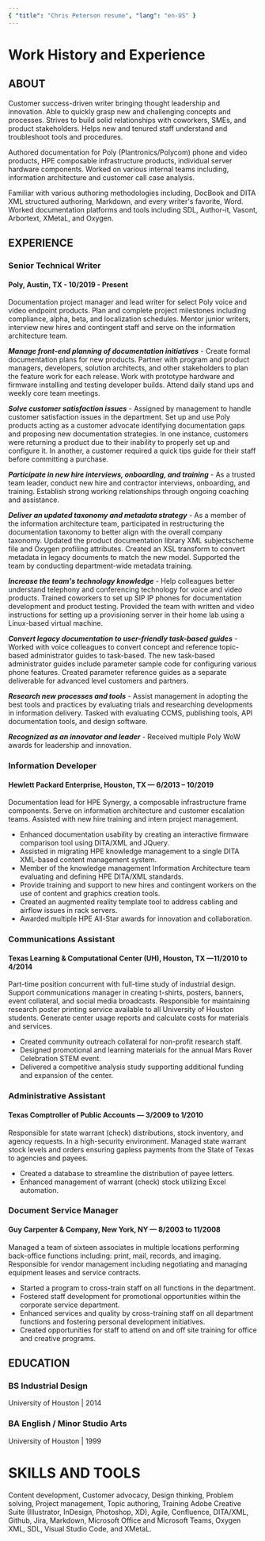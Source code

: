 ```yaml
---
{ "title": "Chris Peterson resume", "lang": "en-US" }
---
```


# Work History and Experience

## ABOUT

Customer success-driven writer bringing thought leadership and innovation. Able to quickly grasp new and challenging concepts and processes. Strives to build solid relationships with coworkers, SMEs, and product stakeholders. Helps new and tenured staff understand and troubleshoot tools and procedures.

Authored documentation for Poly (Plantronics/Polycom) phone and video products, HPE composable infrastructure products, individual server hardware components. Worked on various internal teams including, information architecture and customer call case analysis.

Familiar with various authoring methodologies including, DocBook and DITA XML structured authoring, Markdown, and every writer's favorite, Word. Worked documentation platforms and tools including SDL, Author-it, Vasont, Arbortext, XMetaL, and Oxygen.

## EXPERIENCE

### Senior Technical Writer

#### Poly, Austin, TX - 10/2019 - Present

Documentation project manager and lead writer for select Poly voice and video endpoint products. Plan and complete project milestones including compliance, alpha, beta, and localization schedules. Mentor junior writers, interview new hires and contingent staff and serve on the information architecture team.

**_Manage front-end planning of documentation initiatives_** - Create formal documentation plans for new products. Partner with program and product managers, developers, solution architects, and other stakeholders to plan the feature work for each release. Work with prototype hardware and firmware installing and testing developer builds. Attend daily stand ups and weekly core team meetings.

**_Solve customer satisfaction issues_** - Assigned by management to handle customer satisfaction issues in the department. Set up and use Poly products acting as a customer advocate identifying documentation gaps and proposing new documentation strategies. In one instance, customers were returning a product due to their inability to properly set up and configure it. In another, a customer required a quick tips guide for their staff before committing a purchase.

**_Participate in new hire interviews, onboarding, and training_** - As a trusted team leader, conduct new hire and contractor interviews, onboarding, and training. Establish strong working relationships through ongoing coaching and assistance.

**_Deliver an updated taxonomy and metadata strategy_** - As a member of the information architecture team, participated in restructuring the documentation taxonomy to better align with the overall company taxonomy. Updated the product documentation library XML subjectscheme file and Oxygen profiling attributes. Created an XSL transform to convert metadata in legacy documents to match the new model. Supported the team by conducting department-wide metadata training.

**_Increase the team's technology knowledge_** - Help colleagues better understand telephony and conferencing technology for voice and video products. Trained coworkers to set up SIP IP phones for documentation development and product testing. Provided the team with written and video instructions for setting up a provisioning server in their home lab using a Linux-based virtual machine.

**_Convert legacy documentation to user-friendly task-based guides_** - Worked with voice colleagues to convert concept and reference topic-based administrator guides to task-based. The new task-based administrator guides include parameter sample code for configuring various phone features. Created parameter reference guides as a separate deliverable for advanced level customers and partners.

**_Research new processes and tools_** - Assist management in adopting the best tools and practices by evaluating trials and researching developments in information delivery. Tasked with evaluating CCMS, publishing tools, API documentation tools, and design software.

**_Recognized as an innovator and leader_** - Received multiple Poly WoW awards for leadership and innovation.

### Information Developer

#### Hewlett Packard Enterprise, Houston, TX — 6/2013 – 10/2019

Documentation lead for HPE Synergy, a composable infrastructure frame components. Serve on information architecture and customer escalation teams. Assisted with new hire training and intern project management.

- Enhanced documentation usability by creating an interactive firmware comparison tool using DITA/XML and JQuery.
- Assisted in migrating HPE knowledge management to a single DITA XML-based content management system.
- Member of the knowledge management Information Architecture team evaluating and defining HPE DITA/XML standards.
- Provide training and support to new hires and contingent workers on the use of content and graphics creation tools.
- Created an augmented reality template tool to address cabling and airflow issues in rack servers.
- Awarded multiple HPE All-Star awards for innovation and collaboration.

### Communications Assistant

#### Texas Learning & Computational Center (UH), Houston, TX —11/2010 to 4/2014

Part-time position concurrent with full-time study of industrial design. Support communications manager in creating t-shirts, posters, banners, event collateral, and social media broadcasts. Responsible for maintaining research poster printing service available to all University of Houston students. Generate center usage reports and calculate costs for materials and services.

- Created community outreach collateral for non-profit research staff.
- Designed promotional and learning materials for the annual Mars Rover Celebration STEM event.
- Delivered a competitive analysis study supporting additional funding and expansion of the center.

### Administrative Assistant

#### Texas Comptroller of Public Accounts — 3/2009 to 1/2010

Responsible for state warrant (check) distributions, stock inventory, and agency requests. In a high-security environment. Managed state warrant stock levels and orders ensuring gapless payments from the State of Texas to agencies and payees.

- Created a database to streamline the distribution of payee letters.
- Enhanced management of warrant (check) stock utilizing Excel automation.

### Document Service Manager

#### Guy Carpenter & Company, New York, NY — 8/2003 to 11/2008

Managed a team of sixteen associates in multiple locations performing back-office functions including: print, mail, records, and
imaging. Responsible for vendor management including negotiating and managing equipment leases and service contracts.

- Started a program to cross-train staff on all functions in the department.
- Fostered staff development for promotional opportunities within the corporate service department.
- Enhanced services and quality by cross-training staff on all department functions and fostering personal development initiatives.
- Created opportunities for staff to attend on and off site training for office and creative programs.

## EDUCATION

### BS Industrial Design

University of Houston | 2014

### BA English / Minor Studio Arts

University of Houston | 1999

# SKILLS AND TOOLS

Content development, Customer advocacy, Design thinking, Problem solving, Project management, Topic authoring, Training
Adobe Creative Suite (Illustrator, InDesign, Photoshop, XD), Agile, Confluence, DITA/XML, Github, Jira, Markdown, Microsoft Office and Microsoft Teams, Oxygen XML, SDL, Visual Studio Code, and XMetaL.
